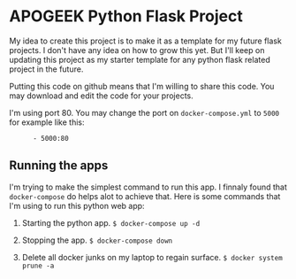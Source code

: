 # APOGEEK Python Flask Project
My idea to create this project is to make it as a template for my future flask projects. I don't have any idea on how to grow this yet. But I'll keep on updating this project as my starter template for any python flask related project in the future.

Putting this code on github means that I'm willing to share this code. You may download and edit the code for your projects.

I'm using port 80. You may change the port on `docker-compose.yml` to `5000` for example like this:
```    ports:
      - 5000:80
```

## Running the apps
I'm trying to make the simplest command to run this app. I finnaly found that `docker-compose` do helps alot to achieve that. Here is some commands that I'm using to run this python web app:

1. Starting the python app.
   `$ docker-compose up -d`

2. Stopping the app.
   `$ docker-compose down`

3. Delete all docker junks on my laptop to regain surface.
   `$ docker system prune -a` 

